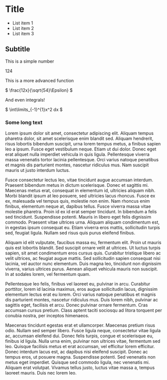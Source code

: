 # Title

* List item 1
* List item 2
* List item 3

## Subtitle

This is a simple number

$124$

This is a more advanced function

$ \frac{12x}{\sqrt{54}\Epsilon} $

And even integrals!

$ \int\limits_{-1}^{1}x^2 dx $

### Some long text

Lorem ipsum dolor sit amet, consectetur adipiscing elit. Aliquam tempus pharetra dolor, sit amet scelerisque enim blandit sed. Aliquam hendrerit, risus lobortis bibendum suscipit, urna lorem tempus metus, a finibus sapien leo a ipsum. Fusce eget vestibulum neque. Etiam ut dui dolor. Donec eget erat aliquet nulla imperdiet vehicula in quis ligula. Pellentesque viverra massa venenatis tortor lacinia pellentesque. Orci varius natoque penatibus et magnis dis parturient montes, nascetur ridiculus mus. Nam suscipit mauris ut justo interdum luctus.

Fusce consectetur lectus leo, vitae tincidunt augue accumsan interdum. Praesent bibendum metus in dictum scelerisque. Donec et sagittis mi. Maecenas metus erat, consequat in elementum id, ultricies aliquam nibh. Morbi blandit ipsum at leo posuere, sed ultricies lacus rhoncus. Fusce ex ex, malesuada vel tempus quis, molestie non enim. Nam rhoncus enim finibus, elementum neque at, dapibus tellus. Fusce viverra massa vitae molestie pharetra. Proin id ex id erat semper tincidunt. In bibendum a felis sed tincidunt. Suspendisse potenti. Mauris in libero eget felis dignissim commodo. Praesent vitae ultrices urna. Aliquam aliquam condimentum est, in egestas ipsum consequat eu. Etiam viverra eros mattis, sollicitudin turpis sed, feugiat ligula. Nullam sed risus quis purus eleifend finibus.

Aliquam id elit vulputate, faucibus massa eu, fermentum elit. Proin ut mauris quis est lobortis blandit. Sed suscipit ornare velit at ultrices. Ut luctus turpis sapien, sit amet condimentum eros cursus quis. Curabitur tristique libero ac velit ultrices, ac feugiat augue mattis. Sed sollicitudin sapien consequat nisi lacinia, vel auctor nunc elementum. Duis magna leo, tincidunt non dignissim viverra, varius ultrices purus. Aenean aliquet vehicula mauris non suscipit. In at sodales lorem, vel fermentum quam.

Pellentesque leo felis, finibus vel laoreet eu, pulvinar in arcu. Curabitur porttitor, lorem id lacinia maximus, eros augue sollicitudin lacus, dignissim elementum lectus erat eu lorem. Orci varius natoque penatibus et magnis dis parturient montes, nascetur ridiculus mus. Duis lorem nibh, pulvinar ac sagittis eget, facilisis et arcu. Donec pulvinar ornare fermentum. Cras accumsan cursus pretium. Class aptent taciti sociosqu ad litora torquent per conubia nostra, per inceptos himenaeos.

Maecenas tincidunt egestas erat et ullamcorper. Maecenas pretium risus odio. Nullam sed semper libero. Fusce ligula neque, consectetur vitae ligula ac, accumsan eleifend dui. Donec felis turpis, congue et scelerisque eu, finibus id ligula. Nulla urna enim, pulvinar non ultrices vitae, fermentum sed leo. Quisque facilisis metus et erat accumsan, vel efficitur lorem efficitur. Donec interdum lacus est, ac dapibus nisi eleifend suscipit. Donec ac tempus eros, ut posuere magna. Suspendisse potenti. Sed venenatis non metus eget imperdiet. Quisque sed commodo ligula, nec venenatis mi. Aliquam erat volutpat. Vivamus tellus justo, luctus vitae massa a, tempus laoreet mauris. Duis nec lorem leo. 